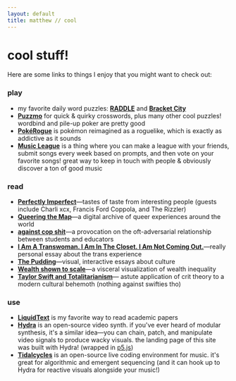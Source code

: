 ```yaml
---
layout: default
title: matthew // cool
---
```


# cool stuff!
Here are some links to things I enjoy that you might want to check out:

### play
- my favorite daily word puzzles: **[RADDLE](https://raddle.quest/)** and **[Bracket City](https://www.theatlantic.com/games/bracket-city/)**
- **[Puzzmo](https://www.puzzmo.com/today)** for quick & quirky crosswords, plus many other cool puzzles! wordbind and pile-up poker are pretty good
- **[PokéRogue](https://pokerogue.net/)** is pokémon reimagined as a roguelike, which is exactly as addictive as it sounds
- **[Music League](https://musicleague.com/)** is a thing where you can make a league with your friends, submit songs every week based on prompts, and then vote on your favorite songs! great way to keep in touch with people & obviously discover a ton of good music


### read
- **[Perfectly Imperfect](https://www.pi.fyi/read)**—tastes of taste from interesting people (guests include Charli xcx, Francis Ford Coppola, and The Rizzler)
- **[Queering the Map](https://www.queeringthemap.com/)**—a digital archive of queer experiences around the world
- **[against cop shit](https://jeffreymoro.com/blog/2020-02-13-against-cop-shit.html)**—a provocation on the oft-adversarial relationship between students and educators
- **[I Am A Transwoman. I Am In The Closet. I Am Not Coming Out.](https://medium.com/@jencoates/i-am-a-transwoman-i-am-in-the-closet-i-am-not-coming-out-4c2dd1907e42)**—really personal essay about the trans experience
- **[The Pudding](https://pudding.cool/)**—visual, interactive essays about culture
- **[Wealth shown to scale](https://eattherichtextformat.github.io/1-pixel-wealth/)**—a visceral visualization of wealth inequality
- **[Taylor Swift and Totalitarianism](https://bluelabyrinths.com/2024/04/14/taylor-swift-and-totalitarianism/?fbclid=IwY2xjawLBDENleHRuA2FlbQIxMQABHsB6lpEzpaCnf47pmVtTtuwCt4XI3ZgfdKnwlPZfoKrAJGeHojMsxZQUGx6Z_aem_iuga5S4JU62JTni8vCLALA)**— astute application of crit theory to a modern cultural behemoth (nothing against swifties tho)

### use
- **[LiquidText](https://www.liquidtext.net/)** is my favorite way to read academic papers
- **[Hydra](https://hydra.ojack.xyz/)** is an open-source video synth. if you've ever heard of modular synthesis, it's a similar idea—you can chain, patch, and manipulate video signals to produce wacky visuals. the landing page of this site was built with Hydra! (wrapped in [p5.js](https://p5js.org/))
- **[Tidalcycles](https://tidalcycles.org/)** is an open-source live coding environment for music. it's great for algorithmic and emergent sequencing (and it can hook up to Hydra for reactive visuals alongside your music!)